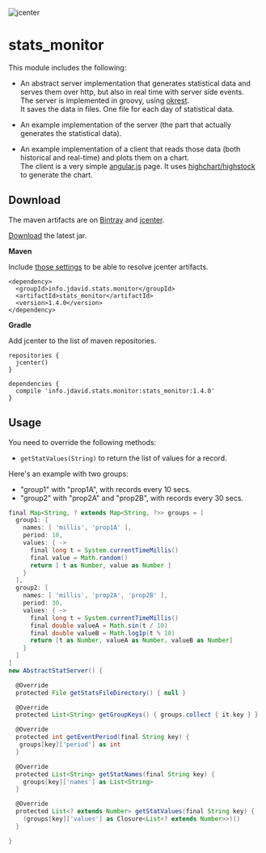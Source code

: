 ![jcenter](https://img.shields.io/badge/_jcenter_-_1.4.0-6688ff.png?style=flat)

# stats_monitor
This module includes the following:
 - An abstract server implementation that generates statistical data and serves them over http, but also in
   real time with server side events.<br/>
   The server is implemented in groovy, using [okrest](https://github.com/programingjd/okrest).<br/>
   It saves the data in files. One file for each day of statistical data.

 - An example implementation of the server (the part that actually generates the statistical data).

 - An example implementation of a client that reads those data (both historical and real-time) and plots them
   on a chart.<br/>
   The client is a very simple [angular.js](https://angularjs.org) page.
   It uses [highchart/highstock](http://www.highcharts.com/products/highstock) to generate the chart.

## Download ##

The maven artifacts are on [Bintray](https://bintray.com/programingjd/maven/info.jdavid.stats.monitor/view)
and [jcenter](https://bintray.com/search?query=info.jdavid.stats.monitor).

[Download](https://bintray.com/artifact/download/programingjd/maven/info/jdavid/stats/monitor/stats_monitor/1.4.0/stats_monitor-1.4.0.jar) the latest jar.

__Maven__

Include [those settings](https://bintray.com/repo/downloadMavenRepoSettingsFile/downloadSettings?repoPath=%2Fbintray%2Fjcenter)
 to be able to resolve jcenter artifacts.
```
<dependency>
  <groupId>info.jdavid.stats.monitor</groupId>
  <artifactId>stats_monitor</artifactId>
  <version>1.4.0</version>
</dependency>
```
__Gradle__

Add jcenter to the list of maven repositories.
```
repositories {
  jcenter()
}
```
```
dependencies {
  compile 'info.jdavid.stats.monitor:stats_monitor:1.4.0'
}
```

## Usage ##

You need to override the following methods:
  - `getStatValues(String)` to return the list of values for a record.

Here's an example with two groups:
  - "group1" with "prop1A", with records every 10 secs.
  - "group2" with "prop2A" and "prop2B", with records every 30 secs.


```groovy
final Map<String, ? extends Map<String, ?>> groups = [
  group1: [
    names: [ 'millis', 'prop1A' ],
    period: 10,
    values: { ->
      final long t = System.currentTimeMillis()
      final value = Math.random()
      return [ t as Number, value as Number ]
    }
  ],
  group2: [
    names: [ 'millis', 'prop2A', 'prop2B' ],
    period: 30,
    values: { ->
      final long t = System.currentTimeMillis()
      final double valueA = Math.sin(t / 10)
      final double valueB = Math.log1p(t % 10)
      return [t as Number, valueA as Number, valueB as Number]
    }
  ]
]
new AbstractStatServer() {

  @Override
  protected File getStatsFileDirectory() { null }

  @Override
  protected List<String> getGroupKeys() { groups.collect { it.key } }

  @Override
  protected int getEventPeriod(final String key) {
   groups[key]['period'] as int
  }

  @Override
  protected List<String> getStatNames(final String key) {
    groups[key]['names'] as List<String>
  }

  @Override
  protected List<? extends Number> getStatValues(final String key) {
    (groups[key]['values'] as Closure<List<? extends Number>>)()
  }

}
```